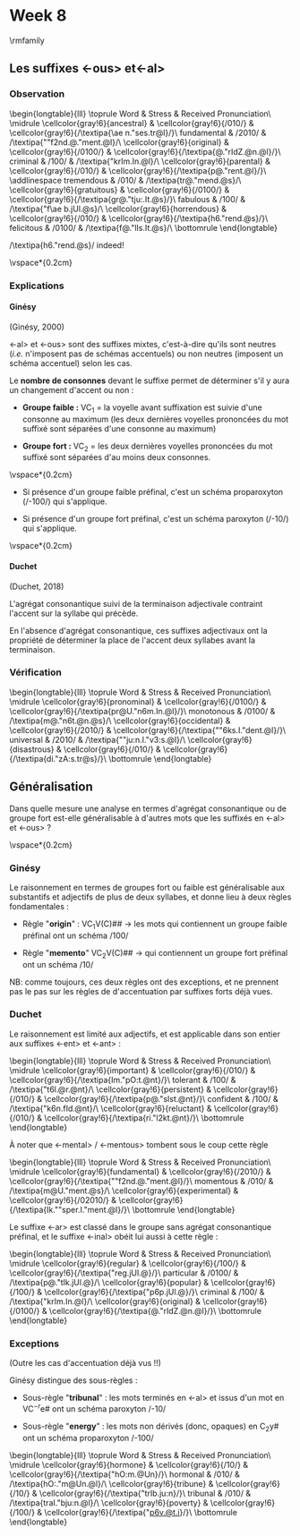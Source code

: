 # Week 8



\rmfamily

## Les suffixes <-ous> et<-al> 

### Observation


\begin{longtable}{lll}
\toprule
Word & Stress & Received Pronunciation\\
\midrule
\cellcolor{gray!6}{ancestral} & \cellcolor{gray!6}{/010/} & \cellcolor{gray!6}{/\textipa{\ae n."ses.tr@l}/}\\
fundamental & /2010/ & /\textipa{""f2nd.@."ment.@l}/\\
\cellcolor{gray!6}{original} & \cellcolor{gray!6}{/0100/} & \cellcolor{gray!6}{/\textipa{@."rIdZ.@n.@l}/}\\
criminal & /100/ & /\textipa{"krIm.In.@l}/\\
\cellcolor{gray!6}{parental} & \cellcolor{gray!6}{/010/} & \cellcolor{gray!6}{/\textipa{p@."rent.@l}/}\\
\addlinespace
tremendous & /010/ & /\textipa{tr@."mend.@s}/\\
\cellcolor{gray!6}{gratuitous} & \cellcolor{gray!6}{/0100/} & \cellcolor{gray!6}{/\textipa{gr@."tju:.It.@s}/}\\
fabulous & /100/ & /\textipa{"f\ae b.jUl.@s}/\\
\cellcolor{gray!6}{horrendous} & \cellcolor{gray!6}{/010/} & \cellcolor{gray!6}{/\textipa{h6."rend.@s}/}\\
felicitous & /0100/ & /\textipa{f@."lIs.It.@s}/\\
\bottomrule
\end{longtable}

/\textipa{h6."rend.@s}/ indeed!

\vspace*{0.2cm}

### Explications

#### Ginésy

 (Ginésy, 2000)

<-al> et <-ous> sont des suffixes mixtes, c'est-à-dire qu'ils sont neutres (*i.e.* n'imposent pas de schémas accentuels) ou non neutres (imposent un schéma accentuel) selon les cas.


Le **nombre de consonnes** devant le suffixe permet de déterminer s'il y aura un changement d'accent ou non :

* **Groupe faible :** VC$_{1}$ = la voyelle avant suffixation est suivie d'une consonne au maximum (les deux dernières voyelles prononcées du mot suffixé sont séparées d'une consonne au maximum)

* **Groupe fort :** VC$_{2}$ = les deux dernières voyelles prononcées du mot suffixé sont séparées d'au moins deux consonnes.

\vspace*{0.2cm}

* Si présence d'un groupe faible préfinal, c'est un schéma proparoxyton (/-100/) qui s'applique.

* Si présence d'un groupe fort préfinal, c'est un schéma paroxyton (/-10/) qui s'applique.
 
\vspace*{0.2cm}

#### Duchet

 (Duchet, 2018)

L'agrégat consonantique suivi de la terminaison adjectivale contraint l'accent sur la syllabe qui précède.
 
En l'absence d'agrégat consonantique, ces suffixes adjectivaux ont la propriété de déterminer la place de l'accent deux syllabes avant la terminaison.

### Vérification


\begin{longtable}{lll}
\toprule
Word & Stress & Received Pronunciation\\
\midrule
\cellcolor{gray!6}{pronominal} & \cellcolor{gray!6}{/0100/} & \cellcolor{gray!6}{/\textipa{pr@U."n6m.In.@l}/}\\
monotonous & /0100/ & /\textipa{m@."n6t.@n.@s}/\\
\cellcolor{gray!6}{occidental} & \cellcolor{gray!6}{/2010/} & \cellcolor{gray!6}{/\textipa{""6ks.I."dent.@l}/}\\
universal & /2010/ & /\textipa{""ju:n.I."v3:s.@l}/\\
\cellcolor{gray!6}{disastrous} & \cellcolor{gray!6}{/010/} & \cellcolor{gray!6}{/\textipa{di."zA:s.tr@s}/}\\
\bottomrule
\end{longtable}

## Généralisation

Dans quelle mesure une analyse en termes d'agrégat consonantique ou de groupe fort est-elle généralisable à d'autres mots que les suffixés en <-al> et <-ous> ?

\vspace*{0.2cm}

 
### Ginésy

Le raisonnement en termes de groupes fort ou faible est généralisable aux substantifs et adjectifs de plus de deux syllabes, et donne lieu à deux règles fondamentales :

* Règle "**origin**" : 
  VC$_{1}$V(C)##  $\rightarrow$ les mots qui contiennent un groupe faible préfinal ont un schéma /100/

* Règle "**memento**"
  VC$_{2}$V(C)## $\rightarrow$ qui contiennent un groupe fort préfinal ont un schéma /10/

NB: comme toujours, ces deux règles ont des exceptions, et ne prennent pas le pas sur les règles de d'accentuation par suffixes forts déjà vues.



### Duchet

Le raisonnement est limité aux adjectifs, et est applicable dans son entier aux suffixes <-ent> et <-ant> :


\begin{longtable}{lll}
\toprule
Word & Stress & Received Pronunciation\\
\midrule
\cellcolor{gray!6}{important} & \cellcolor{gray!6}{/010/} & \cellcolor{gray!6}{/\textipa{Im."pO:t.@nt}/}\\
tolerant & /100/ & /\textipa{"t6l.@r.@nt}/\\
\cellcolor{gray!6}{persistent} & \cellcolor{gray!6}{/010/} & \cellcolor{gray!6}{/\textipa{p@."sIst.@nt}/}\\
confident & /100/ & /\textipa{"k6n.fId.@nt}/\\
\cellcolor{gray!6}{reluctant} & \cellcolor{gray!6}{/010/} & \cellcolor{gray!6}{/\textipa{ri."l2kt.@nt}/}\\
\bottomrule
\end{longtable}

À noter que <-mental> / <-mentous> tombent sous le coup cette règle


\begin{longtable}{lll}
\toprule
Word & Stress & Received Pronunciation\\
\midrule
\cellcolor{gray!6}{fundamental} & \cellcolor{gray!6}{/2010/} & \cellcolor{gray!6}{/\textipa{""f2nd.@."ment.@l}/}\\
momentous & /010/ & /\textipa{m@U."ment.@s}/\\
\cellcolor{gray!6}{experimental} & \cellcolor{gray!6}{/02010/} & \cellcolor{gray!6}{/\textipa{Ik.""sper.I."ment.@l}/}\\
\bottomrule
\end{longtable}

Le suffixe <-ar> est classé dans le groupe sans agrégat consonantique préfinal, et le suffixe <-inal> 
obéit lui aussi à cette règle :


\begin{longtable}{lll}
\toprule
Word & Stress & Received Pronunciation\\
\midrule
\cellcolor{gray!6}{regular} & \cellcolor{gray!6}{/100/} & \cellcolor{gray!6}{/\textipa{"reg.jUl.@}/}\\
particular & /0100/ & /\textipa{p@."tIk.jUl.@}/\\
\cellcolor{gray!6}{popular} & \cellcolor{gray!6}{/100/} & \cellcolor{gray!6}{/\textipa{"p6p.jUl.@}/}\\
criminal & /100/ & /\textipa{"krIm.In.@l}/\\
\cellcolor{gray!6}{original} & \cellcolor{gray!6}{/0100/} & \cellcolor{gray!6}{/\textipa{@."rIdZ.@n.@l}/}\\
\bottomrule
\end{longtable}

### Exceptions

(Outre les cas d'accentuation déjà vus !!)

Ginésy distingue des sous-règles :

* Sous-règle "**tribunal**" : les mots terminés en <-al> et issus d'un mot en VC$^{-r}$e# ont un schéma paroxyton /-10/

* Sous-règle "**energy**" : les mots non dérivés (donc, opaques) en C$_{2}$y# ont un schéma proparoxyton /-100/


\begin{longtable}{lll}
\toprule
Word & Stress & Received Pronunciation\\
\midrule
\cellcolor{gray!6}{hormone} & \cellcolor{gray!6}{/10/} & \cellcolor{gray!6}{/\textipa{"hO:m.@Un}/}\\
hormonal & /010/ & /\textipa{hO:."m@Un.@l}/\\
\cellcolor{gray!6}{tribune} & \cellcolor{gray!6}{/10/} & \cellcolor{gray!6}{/\textipa{"trIb.ju:n}/}\\
tribunal & /010/ & /\textipa{traI."bju:n.@l}/\\
\cellcolor{gray!6}{poverty} & \cellcolor{gray!6}{/100/} & \cellcolor{gray!6}{/\textipa{"p6v.@t.i}/}\\
\bottomrule
\end{longtable}

